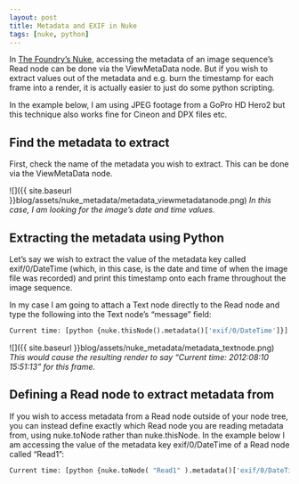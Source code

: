```yaml
---
layout: post
title: Metadata and EXIF in Nuke
tags: [nuke, python]
---
```


In [The Foundry’s Nuke](http://www.thefoundry.co.uk/products/nuke/), accessing the metadata of an image sequence’s Read node can be done via the ViewMetaData node. But if you wish to extract values out of the metadata and e.g. burn the timestamp for each frame into a render, it is actually easier to just do some python scripting.

<!--more-->

In the example below, I am using JPEG footage from a GoPro HD Hero2 but this technique also works fine for Cineon and DPX files etc.

## Find the metadata to extract

First, check the name of the metadata you wish to extract. This can be done via the ViewMetaData node.

![]({{ site.baseurl }}blog/assets/nuke_metadata/metadata_viewmetadatanode.png)
*In this case, I am looking for the image’s date and time values.*

## Extracting the metadata using Python

Let’s say we wish to extract the value of the metadata key called exif/0/DateTime (which, in this case, is the date and time of when the image file was recorded) and print this timestamp onto each frame throughout the image sequence.

In my case I am going to attach a Text node directly to the Read node and type the following into the Text node’s “message” field:

```python
Current time: [python {nuke.thisNode().metadata()['exif/0/DateTime']}]
```

![]({{ site.baseurl }}blog/assets/nuke_metadata/metadata_textnode.png)
*This would cause the resulting render to say “Current time: 2012:08:10 15:51:13” for this frame.*

## Defining a Read node to extract metadata from

If you wish to access metadata from a Read node outside of your node tree, you can instead define exactly which Read node you are reading metadata from, using nuke.toNode rather than nuke.thisNode. In the example below I am accessing the value of the metadata key exif/0/DateTime of a Read node called “Read1”:

```python
Current time: [python {nuke.toNode( "Read1" ).metadata()['exif/0/DateTime']}]
```
